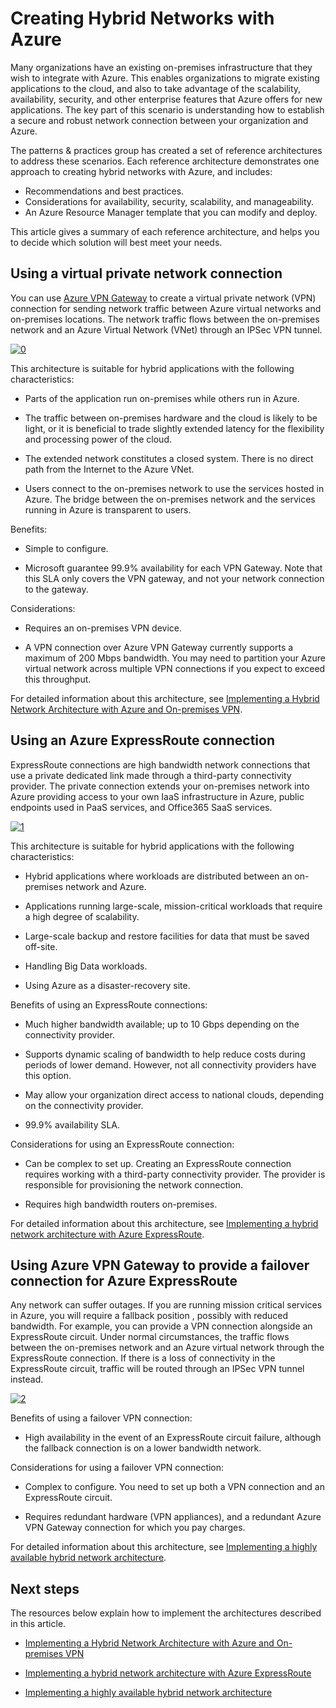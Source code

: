 <properties
   pageTitle="Creating hybrid networks with Azure | Microsoft Azure"
   description="Explains and compares the different methods available for establishing secure, robust network connections between the on-premises infrastructure and Azure.."
   services=""
   documentationCenter="na"
   authors="telmosampaio"
   manager="christb"
   editor=""
   tags=""/>
<tags
   ms.service="guidance"
   ms.devlang="na"
   ms.topic="article"
   ms.tgt_pltfrm="na"
   ms.workload="na"
   ms.date="10/28/2016"
   ms.author="telmosampaio"/>
   
# Creating Hybrid Networks with Azure

Many organizations have an existing on-premises infrastructure that they wish to integrate with Azure. This enables organizations to migrate existing applications to the cloud, and also to take advantage of the scalability, availability, security, and other enterprise features that Azure offers for new applications. The key part of this scenario is understanding how to establish a secure and robust network connection between your organization and Azure.

The patterns & practices group has created a set of reference architectures to address these scenarios. Each reference architecture demonstrates one approach to creating hybrid networks with Azure, and includes:

- Recommendations and best practices.
- Considerations for availability, security, scalability, and manageability.
- An Azure Resource Manager template that you can modify and deploy.

This article gives a summary of each reference architecture, and helps you to decide which solution will best meet your needs.

## Using a virtual private network connection

You can use [Azure VPN Gateway][azure-vpn-gateway] to create a virtual private network (VPN) connection for sending network traffic between Azure virtual networks and on-premises locations. The network traffic flows between the on-premises network and an Azure Virtual Network (VNet) through an IPSec VPN tunnel.

[![0]][0]

This architecture is suitable for hybrid applications <!-- mike: is "hybrid appication" and standard term? (This may be a question for the PM :-) --> with the following characteristics:

- Parts of the application run on-premises while others run in Azure. <!-- mike: I think we could omit this one, because we're already talking about hybrid network apps. --> 

- The traffic between on-premises hardware and the cloud is likely to be light, or it is beneficial to trade slightly extended latency for the flexibility and processing power of the cloud.

- The extended network constitutes a closed system. There is no direct path from the Internet to the Azure VNet. <!-- Is this not true for the other architectures? -->

- Users connect to the on-premises network to use the services hosted in Azure. The bridge between the on-premises network and the services running in Azure is transparent to users. <!-- Not true for ExpressRoute? -->

Benefits:

- Simple to configure.

- Microsoft guarantee 99.9% availability for each VPN Gateway. Note that this SLA only covers the VPN gateway, and not your network connection to the gateway.  <!-- mike: Do any of the other solutions here have a lower SLA? i.e., is this point relevant when deciding among the solutions here?  --> 

Considerations:

- Requires an on-premises VPN device.

- A VPN connection over Azure VPN Gateway currently supports a maximum of 200 Mbps bandwidth. You may need to partition your Azure virtual network across multiple VPN connections if you expect to exceed this throughput.

For detailed information about this architecture, see [Implementing a Hybrid Network Architecture with Azure and On-premises VPN][hybrid-network-vpn].

## Using an Azure ExpressRoute connection

ExpressRoute connections are high bandwidth network connections that use a private dedicated link made through a third-party connectivity provider. The private connection extends your on-premises network into Azure providing access to your own IaaS infrastructure in Azure, public endpoints used in PaaS services, and Office365 SaaS services.

[![1]][1]

This architecture is suitable for hybrid applications with the following characteristics:

- Hybrid applications where workloads are distributed between an on-premises network and Azure. <!-- remove this one? Context is already hybrid networks -->

- Applications running large-scale, mission-critical workloads that require a high degree of scalability. 

- Large-scale backup and restore facilities for data that must be saved off-site.

- Handling Big Data workloads.

- Using Azure as a disaster-recovery site.

<!-- I can sort of see how these uses cases derive from the list of benefits. Maybe we should list benefits/considerations first? -->


Benefits of using an ExpressRoute connections:

- Much higher bandwidth available; up to 10 Gbps depending on the connectivity provider.

- Supports dynamic scaling of bandwidth to help reduce costs during periods of lower demand. However, not all connectivity providers have this option.

- May allow your organization direct access to national clouds, depending on the connectivity provider.

- 99.9% availability SLA.

Considerations for using an ExpressRoute connection:

- Can be complex to set up. Creating an ExpressRoute connection requires working with a third-party connectivity provider. The provider is responsible for provisioning the network connection.

- Requires high bandwidth routers on-premises.

For detailed information about this architecture, see [Implementing a hybrid network architecture with Azure ExpressRoute][hybrid-network-expressroute].

## Using Azure VPN Gateway to provide a failover connection for Azure ExpressRoute

Any network can suffer outages. If you are running mission critical services in Azure, you will require a fallback position <!-- option? -->, possibly with reduced bandwidth. For example, you can provide a VPN connection alongside an ExpressRoute circuit. Under normal circumstances, the traffic flows between the on-premises network and an Azure virtual network through the ExpressRoute connection.  If there is a loss of connectivity in the ExpressRoute circuit, traffic will be routed through an IPSec VPN tunnel instead.

[![2]][2]

Benefits of using a failover VPN connection:

- High availability in the event of an ExpressRoute circuit failure, although the fallback connection is on a lower bandwidth network.

Considerations for using a failover VPN connection:

- Complex to configure. You need to set up both a VPN connection and an ExpressRoute circuit.

- Requires redundant hardware (VPN appliances), and a redundant Azure VPN Gateway connection for which you pay charges.

For detailed information about this architecture, see [Implementing a highly available hybrid network architecture][hybrid-network-expressroute-failover].

## Next steps

The resources below explain how to implement the architectures described in this article.

- [Implementing a Hybrid Network Architecture with Azure and On-premises VPN][hybrid-network-vpn]

- [Implementing a hybrid network architecture with Azure ExpressRoute][hybrid-network-expressroute]

- [Implementing a highly available hybrid network architecture][hybrid-network-expressroute-failover]

<!-- Links -->
[0]: ./media/guidance-hybrid-network/figure1.png "Hybrid network connection using Azure VPN Gateway"
[1]: ./media/guidance-hybrid-network/figure2.png "Hybrid network connection using Azure ExpressRoute"
[2]: ./media/guidance-hybrid-network/figure3.png "Highly avaiolable hybrid network connection using Azure ExpressRoute and Azure VPN Gateway"

[azure-vpn-gateway]: https://azure.microsoft.com/documentation/articles/vpn-gateway-about-vpngateways/
[hybrid-network-vpn]: ./guidance-hybrid-network-vpn.md
[hybrid-network-expressroute]: ./guidance-hybrid-network-expressroute.md
[hybrid-network-expressroute-failover]: ./guidance-hybrid-network-expressroute-vpn-failover.md